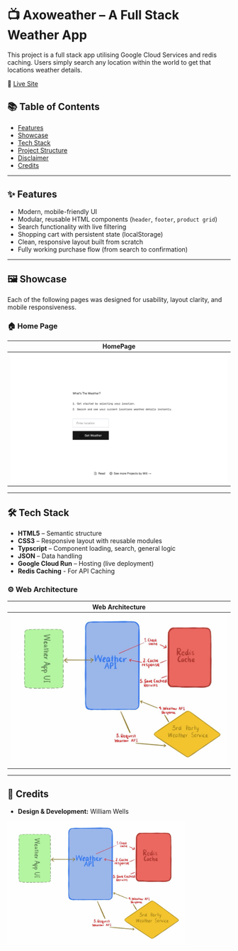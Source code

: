 # 📺 Axoweather – A Full Stack Weather App

This project is a full stack app utilising Google Cloud Services and redis caching. Users simply search any location within the world to get that locations weather details.

🔗 [Live Site](todo)

## 📚 Table of Contents

- [Features](#-features)
- [Showcase](#-showcase)
- [Tech Stack](#-tech-stack)
- [Project Structure](#-project-structure)
- [Disclaimer](#-disclaimer)
- [Credits](#-credits)

---

## ✨ Features

- Modern, mobile-friendly UI
- Modular, reusable HTML components (`header`, `footer`, `product grid`)
- Search functionality with live filtering
- Shopping cart with persistent state (localStorage)
- Clean, responsive layout built from scratch
- Fully working purchase flow (from search to confirmation)

---

## 🖼 Showcase

Each of the following pages was designed for usability, layout clarity, and mobile responsiveness.

### 🏠 Home Page

| HomePage                                          |
| ------------------------------------------------- |
| ![Home](./documentation/images/homePageLight.png) |

---

## 🛠 Tech Stack

- **HTML5** – Semantic structure
- **CSS3** – Responsive layout with reusable modules
- **Typscript** – Component loading, search, general logic
- **JSON** – Data handling
- **Google Cloud Run** – Hosting (live deployment)
- **Redis Caching** - For API Caching

### ⚙️ Web Architecture

| Web Architecture                                                    |
| ------------------------------------------------------------------- |
| ![Home](./weather-api/front-end/public/weatherAppArchitecture.jpeg) |

---

## 🌟 Credits

- **Design & Development:** William Wells

<img src="./weather-api/front-end/public/weatherAppArchitecture.jpeg" alt="App Screenshot" width="400"/>
